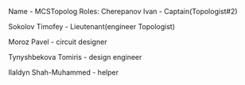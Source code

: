 Name - MCSTopolog
Roles:
Cherepanov Ivan - Captain(Topologist#2)   

Sokolov Timofey - Lieutenant(engineer Topologist)  

Moroz Pavel - circuit designer   

Tynyshbekova Tomiris - design engineer   

Ilaldyn Shah-Muhammed - helper
